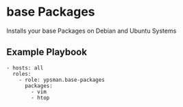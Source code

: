 base Packages
=============

Installs your base Packages on Debian and Ubuntu Systems

Example Playbook
----------------

    - hosts: all
      roles:
        - role: ypsman.base-packages
          packages:
            - vim
            - htop
